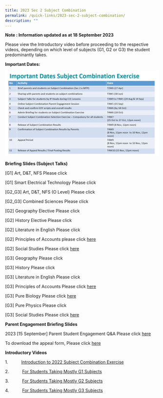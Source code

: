 ```yaml
---
title: 2023 Sec 2 Subject Combination
permalink: /quick-links/2023-sec-2-subject-combination/
description: ""
---
```

**Note : Information updated as at 18 September 2023**

Please view the Introductory video before proceeding to the respective videos, depending on which level of subjects (G1, G2 or G3) the student predominantly takes.

**Important Dates:**


![2023 Important dates for Sec 2 Subject Combination Exercise](/images/important%20dates%20for%20sec%202%20subject%20combination%20exercise%20(picture%20for%20school%20website).JPG)

**Briefing Slides (Subject Talks)**

[G1] Art, D&T, NFS Please click

[G1] Smart Electrical Technology Please click

[G2_G3] Art, D&T, NFS (O Level) Please click

[G2_G3] Combined Sciences Please click

[G2] Geography Elective Please click

[G2] History Elective Please click

[G2] Literature in English Please click

[G2] Principles of Accounts please click [here](/files/2022%20Sec%202%20Subject%20Combination/g2_principles%20of%20accounts.pdf) 

[G2] Social Studies Please click [here](/files/2022%20Sec%202%20Subject%20Combination/g2%20social%20studies.pdf)

[G3] Geography Please click

[G3] History Please click

[G3] Literature in English Please click

[G3] Principles of Accounts Please click [here](/files/2022%20Sec%202%20Subject%20Combination/g3_principles%20of%20accounts_4.pdf)

[G3] Pure Biology Please click [here](/files/2022%20Sec%202%20Subject%20Combination/g3_pure%20biology.pdf) 

[G3] Pure Physics Please click

[G3] Social Studies Please click [here](/files/2022%20Sec%202%20Subject%20Combination/g3_social%20studies.pdf)






**Parent Engagement Briefing Slides**

2023 [15 September] Parent Student Engagement Q&A Please click [here](/files/2023_15%20sept_%20parent%20student%20engagement%20-%20qna%20on%20subject%20combination_180923.pdf)

To download the appeal form, Please click [here](/files/2022%20Sec%202%20Subject%20Combination/sec%202%20subj%20combination_letter%20of%20appeal.pdf)

**Introductory Videos**



1\.           [Introduction to 2022 Subject Combination Exercise](https://www.loom.com/share/9426d2d03f204064b1d0ee0e052b192e)

2\.           [For Students Taking Mostly G1 Subjects](https://www.loom.com/share/8623a7569900463399807c38c417e8cb?sid=1f8afbd5-6c5a-4e4a-b207-17facaab63f6)

3\.           [For Students Taking Mostly G2 Subjects ](https://www.loom.com/share/f2a29ab112a0457f85f2da3c08ddd682?sid=c6b5a3c9-763a-4adf-b2b3-c85a58f59918)

4\.           [For Students Taking Mostly G3 Subjects](https://www.loom.com/share/cb9e5fe17fcb437db4c0b2a7d8e73df3?sid=eb146cb8-1b77-4d67-8a7a-0fa82fc4b7da)